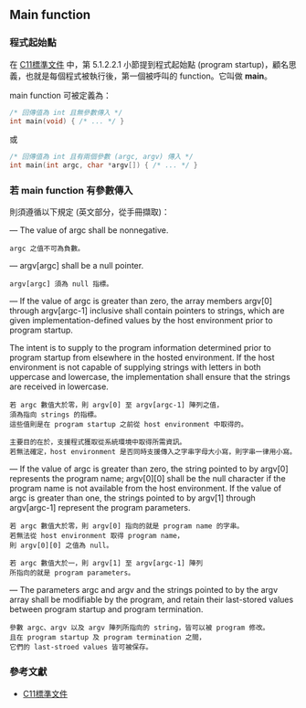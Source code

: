 ## Main function

### 程式起始點

在 [C11標準文件](http://www.open-std.org/jtc1/sc22/wg14/www/docs/n1570.pdf) 中，第 5.1.2.2.1 小節提到程式起始點 (program startup)，顧名思義，也就是每個程式被執行後，第一個被呼叫的 function。它叫做 __main__。

main function 可被定義為：

```c
/* 回傳值為 int 且無參數傳入 */
int main(void) { /* ... */ }
```

或

```c
/* 回傳值為 int 且有兩個參數 (argc, argv) 傳入 */
int main(int argc, char *argv[]) { /* ... */ }
```

### 若 main function 有參數傳入

則須遵循以下規定 (英文部分，從手冊擷取)：

— The value of argc shall be nonnegative.

```
argc 之值不可為負數。
```

— argv[argc] shall be a null pointer.

```
argv[argc] 須為 null 指標。
```

— If the value of argc is greater than zero, the array members argv[0] through argv[argc-1] inclusive shall contain pointers to strings, which are given implementation-defined values by the host environment prior to program startup.

The intent is to supply to the program information determined prior to program startup from elsewhere in the hosted environment. If the host environment is not capable of supplying strings with letters in both uppercase and lowercase, the implementation shall ensure that the strings are received in lowercase.

```
若 argc 數值大於零，則 argv[0] 至 argv[argc-1] 陣列之值，
須為指向 strings 的指標。
這些值則是在 program startup 之前從 host environment 中取得的。

主要目的在於，支援程式獲取從系統環境中取得所需資訊。
若無法確定，host environment 是否同時支援傳入之字串字母大小寫，則字串一律用小寫。
```

— If the value of argc is greater than zero, the string pointed to by argv[0] represents the program name; argv[0][0] shall be the null character if the program name is not available from the host environment. If the value of argc is greater than one, the strings pointed to by argv[1] through argv[argc-1] represent the program parameters.

```
若 argc 數值大於零，則 argv[0] 指向的就是 program name 的字串。
若無法從 host environment 取得 program name，
則 argv[0][0] 之值為 null。

若 argc 數值大於一，則 argv[1] 至 argv[argc-1] 陣列
所指向的就是 program parameters。
```

— The parameters argc and argv and the strings pointed to by the argv array shall be modifiable by the program, and retain their last-stored values between program startup and program termination.

```
參數 argc、argv 以及 argv 陣列所指向的 string，皆可以被 program 修改。
且在 program startup 及 program termination 之間，
它們的 last-stroed values 皆可被保存。
```

### 參考文獻
* [C11標準文件](http://www.open-std.org/jtc1/sc22/wg14/www/docs/n1570.pdf)
